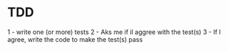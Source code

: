 # TDD

1 - write one (or more) tests
2 - Aks me if iI aggree with the test(s)
3 - If I agree, write the code to make the test(s) pass